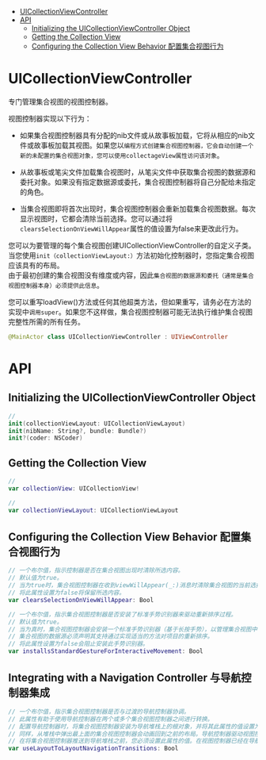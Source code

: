 <!-- TOC -->

- [UICollectionViewController](#uicollectionviewcontroller)
- [API](#api)
    - [Initializing the UICollectionViewController Object](#initializing-the-uicollectionviewcontroller-object)
    - [Getting the Collection View](#getting-the-collection-view)
    - [Configuring the Collection View Behavior 配置集合视图行为](#configuring-the-collection-view-behavior-配置集合视图行为)

<!-- /TOC -->

# UICollectionViewController

专门管理集合视图的视图控制器。

视图控制器实现以下行为：
* 如果集合视图控制器具有分配的nib文件或从故事板加载，它将从相应的nib文件或故事板加载其视图。如果您以`编程方式创建集合视图控制器，它会自动创建一个新的未配置的集合视图对象，您可以使用collectageView属性访问该对象`。

* 从故事板或笔尖文件加载集合视图时，从笔尖文件中获取集合视图的数据源和委托对象。如果没有指定数据源或委托，集合视图控制器将自己分配给未指定的角色。

* 当集合视图即将首次出现时，集合视图控制器会重新加载集合视图数据。每次显示视图时，它都会清除当前选择。您可以通过将`clearsSelectionOnViewWillAppear`属性的值设置为false来更改此行为。

您可以为要管理的每个集合视图创建UICollectionViewController的自定义子类。  
当您使用`init（collectionViewLayout:）`方法初始化控制器时，您指定集合视图应该具有的布局。  
由于最初创建的集合视图没有维度或内容，因此`集合视图的数据源和委托（通常是集合视图控制器本身）必须提供此信息`。

您可以重写loadView()方法或任何其他超类方法，但如果重写，请务必在方法的实现中`调用super`。如果您不这样做，集合视图控制器可能无法执行维护集合视图完整性所需的所有任务。

```swift
@MainActor class UICollectionViewController : UIViewController
```

# API

## Initializing the UICollectionViewController Object

```swift
//
init(collectionViewLayout: UICollectionViewLayout)
init(nibName: String?, bundle: Bundle?)
init?(coder: NSCoder)
```

## Getting the Collection View

```swift
//
var collectionView: UICollectionView!

// 
var collectionViewLayout: UICollectionViewLayout

```

## Configuring the Collection View Behavior 配置集合视图行为

```swift
// 一个布尔值，指示控制器是否在集合视图出现时清除所选内容。
// 默认值为true。
// 当为true时，集合视图控制器在收到viewWillAppear(_:)消息时清除集合视图的当前选择。
// 将此属性设置为false将保留所选内容。
var clearsSelectionOnViewWillAppear: Bool

// 一个布尔值，指示集合视图控制器是否安装了标准手势识别器来驱动重新排序过程。
// 默认值为true。
// 当为真时，集合视图控制器会安装一个标准手势识别器（基于长按手势），以管理集合视图中的视图重新排序。
// 集合视图的数据源必须声明其支持通过实现适当的方法对项目的重新排序。
// 将此属性设置为false会阻止安装此手势识别器。
var installsStandardGestureForInteractiveMovement: Bool

```

## Integrating with a Navigation Controller 与导航控制器集成

```swift
// 一个布尔值，指示集合视图控制器是否与过渡的导航控制器协调。
// 此属性有助于使用导航控制器在两个或多个集合视图控制器之间进行转换。
// 配置导航控制器时，将集合视图控制器安装为导航堆栈上的根对象，并将其此属性的值设置为false。当用户选择需要在堆栈上推送新集合视图控制器的项目时，请将新视图控制器的此属性值设置为true。当您这样做时，导航控制器在两个集合视图控制器的内容之间执行动画布局更改，而不是传统的推送动画。
// 同样，从堆栈中弹出最上面的集合视图控制器会动画回到之前的布局。导航控制器驱动视图控制器之间的转换，包括交互式驱动过渡的能力。
// 在将集合视图控制器推送到导航堆栈之前，您必须设置此属性的值。在视图控制器已经在导航堆栈上后，请勿更改此属性的值。
var useLayoutToLayoutNavigationTransitions: Bool

```